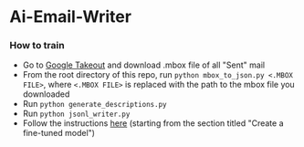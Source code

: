 # Ai-Email-Writer

### How to train
 - Go to [Google Takeout](https://takeout.google.com/u/1/) and download .mbox file of all "Sent" mail
 - From the root directory of this repo, run `python mbox_to_json.py <.MBOX FILE>`, where `<.MBOX FILE>` is replaced with the path to the mbox file you downloaded
 - Run `python generate_descriptions.py`
 - Run `python jsonl_writer.py`
 - Follow the instructions [here](https://platform.openai.com/docs/guides/fine-tuning/create-a-fine-tuned-model) (starting from the section titled "Create a fine-tuned model")